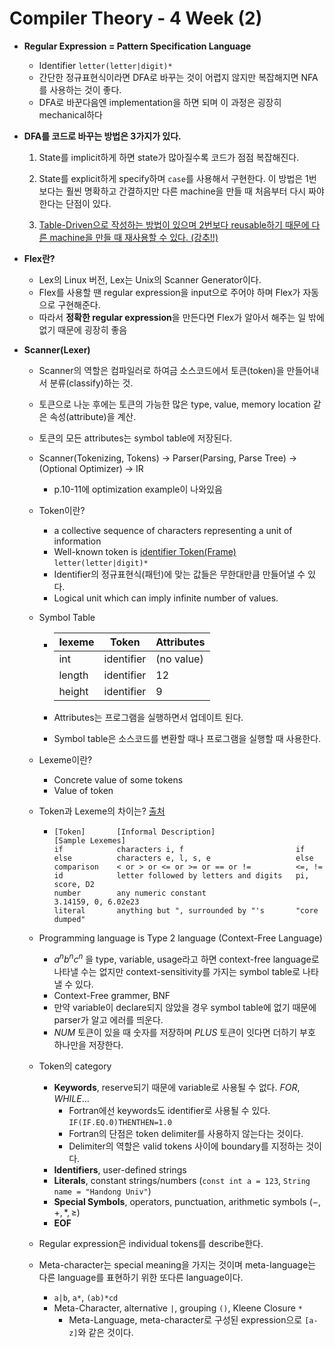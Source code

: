 # Compiler Theory - 4 Week (2)

* **Regular Expression = Pattern Specification Language**

  * Identifier `letter(letter|digit)*`
  * 간단한 정규표현식이라면 DFA로 바꾸는 것이 어렵지 않지만 복잡해지면 NFA를 사용하는 것이 좋다.  
  * DFA로 바꾼다음엔 implementation을 하면 되며 이 과정은 굉장히 mechanical하다

* **DFA를 코드로 바꾸는 방법은 3가지가 있다.**

  1. State를 implicit하게 하면 state가 많아질수록 코드가 점점 복잡해진다.

  2. State를 explicit하게 specify하며 `case`를 사용해서 구현한다. 이 방법은 1번 보다는 훨씬 명확하고 간결하지만 다른 machine을 만들 때 처음부터 다시 짜야 한다는 단점이 있다.
  3. <u>Table-Driven으로 작성하는 방법이 있으며 2번보다 reusable하기 때문에 다른 machine을 만들 때 재사용할 수 있다. (강추!!)</u>

* **Flex란?**

  * Lex의 Linux 버전, Lex는 Unix의 Scanner Generator이다.
  * Flex를 사용할 땐 regular expression을 input으로 주어야 하며 Flex가 자동으로 구현해준다.
  * 따라서 **정확한 regular expression**을 만든다면 Flex가 알아서 해주는 일 밖에 없기 때문에 굉장히 좋음

* **Scanner(Lexer)**

  * Scanner의 역할은 컴파일러로 하여금 소스코드에서 토큰(token)을 만들어내서 분류(classify)하는 것.

  * 토큰으로 나눈 후에는 토큰의 가능한 많은 type, value, memory location 같은 속성(attribute)을 계산.

  * 토큰의 모든 attributes는 symbol table에 저장된다.

  * Scanner(Tokenizing, Tokens) → Parser(Parsing, Parse Tree) → (Optional Optimizer) → IR

    * p.10-11에 optimization example이 나와있음

  * Token이란?

    * a collective sequence of characters representing a unit of information
    * Well-known token is <u>identifier Token(Frame)</u> `letter(letter|digit)*`
    * Identifier의 정규표현식(패턴)에 맞는 값들은 무한대만큼 만들어낼 수 있다.
    * Logical unit which can imply infinite number of values.

  * Symbol Table

    

    * | lexeme | Token      | Attributes |
      | ------ | ---------- | ---------- |
      | int    | identifier | (no value) |
      | length | identifier | 12         |
      | height | identifier | 9          |

    * Attributes는 프로그램을 실행하면서 업데이트 된다.

    * Symbol table은 소스코드를 변환할 때나 프로그램을 실행할 때 사용한다.

  * Lexeme이란?

    * Concrete value of some tokens
    * Value of token

  * Token과 Lexeme의 차이는? [출처](https://stackoverflow.com/a/14958865/11054387)

    * ```
      [Token]       [Informal Description]                  [Sample Lexemes]
      if            characters i, f                         if
      else          characters e, l, s, e                   else
      comparison    < or > or <= or >= or == or !=          <=, !=	
      id            letter followed by letters and digits   pi, score, D2
      number        any numeric constant                    3.14159, 0, 6.02e23
      literal       anything but ", surrounded by "'s       "core dumped"
      ```

  * Programming language is Type 2 language (Context-Free Language)

    * $a^nb^nc^n$ 을 type, variable, usage라고 하면 context-free language로 나타낼 수는 없지만 context-sensitivity를 가지는 symbol table로 나타낼 수 있다.
    * Context-Free grammer, BNF
    * 만약 variable이 declare되지 않았을 경우 symbol table에 없기 때문에 parser가 알고 에러를 띄운다.
    * $NUM$ 토큰이 있을 때 숫자를 저장하며 $PLUS$ 토큰이 잇다면 더하기 부호 하나만을 저장한다.

  * Token의 category

    * **Keywords**, reserve되기 때문에 variable로 사용될 수 없다. $FOR,WHILE...$ 
      * Fortran에선 keywords도 identifier로 사용될 수 있다. `IF(IF.EQ.0)THENTHEN=1.0`
      * Fortran의 단점은 token delimiter를 사용하지 않는다는 것이다.
      * Delimiter의 역할은 valid tokens 사이에 boundary를 지정하는 것이다.
    * **Identifiers**, user-defined strings
    * **Literals**, constant strings/numbers (`const int a = 123`, `String name = "Handong Univ"`)
    * **Special Symbols**, operators, punctuation, arithmetic symbols ($-,+,*,\ge$)
    * **EOF**

  * Regular expression은 individual tokens를 describe한다.

  * Meta-character는 special meaning을 가지는 것이며 meta-language는 다른 language를 표현하기 위한 또다른 language이다.

    * `a|b`, `a*`, `(ab)*cd`
    * Meta-Character, alternative `|`, grouping `()`, Kleene Closure `*`
      * Meta-Language, meta-character로 구성된 expression으로 `[a-z]`와 같은 것이다.